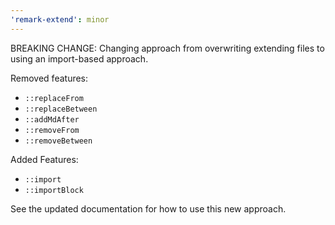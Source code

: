 ```yaml
---
'remark-extend': minor
---
```


BREAKING CHANGE: Changing approach from overwriting extending files to using an import-based approach.

Removed features:

- `::replaceFrom`
- `::replaceBetween`
- `::addMdAfter`
- `::removeFrom`
- `::removeBetween`

Added Features:

- `::import`
- `::importBlock`

See the updated documentation for how to use this new approach.
